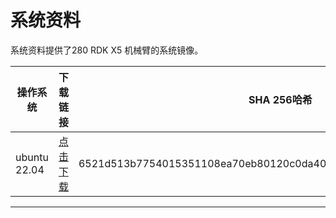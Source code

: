 # 系统资料

系统资料提供了280 RDK X5 机械臂的系统镜像。

| 操作系统   | 下载链接 |  SHA 256哈希  |
|------------|----------|--------------|
| ubuntu 22.04 | [点击下载](https://download.elephantrobotics.com/system_images/myCobot_280_RDK_X5/myCobot280_RDK_X5_v1.0.0_20250509.zip) | 6521d513b7754015351108ea70eb80120c0da40634ac63a91ed151978d07ace1  |

---

